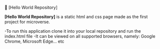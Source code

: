 📖 [Hello World Repository] 



**[Hello World Repository]** is a static html and css page made as the first project for microverse.

-To run this application clone it into your local repository and run the index.html file
-It can be viewed on all supported browsers, namely: Google Chrome, Microsoft Edge... etc

